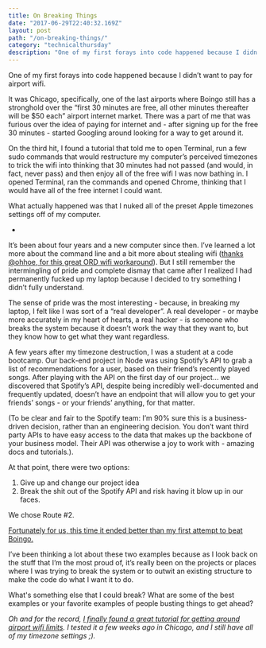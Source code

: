 ```yaml
---
title: On Breaking Things
date: "2017-06-29T22:40:32.169Z"
layout: post
path: "/on-breaking-things/"
category: "technicalthursday"
description: "One of my first forays into code happened because I didn’t want to pay for airport wifi. It was Chicago, specifically, one of the last airports where Boingo still has a stronghold over the “first 30 minutes are free, all other minutes thereafter will be $50 each” airport internet market. There was a part of me that was furious over the idea of..."
---
```


One of my first forays into code happened because I didn’t want to pay for airport wifi.

It was Chicago, specifically, one of the last airports where Boingo still has a stronghold over the “first 30 minutes are free, all other minutes thereafter will be $50 each” airport internet market. There was a part of me that was furious over the idea of paying for internet and - after signing up for the free 30 minutes - started Googling around looking for a way to get around it.

On the third hit, I found a tutorial that told me to open Terminal, run a few sudo commands that would restructure my computer’s perceived timezones to trick the wifi into thinking that 30 minutes had not passed (and would, in fact, never pass) and then enjoy all of the free wifi I was now bathing in. I opened Terminal, ran the commands and opened Chrome, thinking that I would have all of the free internet I could want.

What actually happened was that I nuked all of the preset Apple timezones settings off of my computer.

-

It’s been about four years and a new computer since then. I’ve learned a lot more about the command line and a bit more about stealing wifi ([thanks @ohhoe, for this great ORD wifi workaround](http://rachelisaweso.me/ok/how-to-get-around-airport-wi-fi-limits/)). But I still remember the intermingling of pride and complete dismay that came after I realized I had permanently fucked up my laptop because I decided to try something I didn’t fully understand.

The sense of pride was the most interesting - because, in breaking my laptop, I felt like I was sort of a “real developer”. A real developer - or maybe more accurately in my heart of hearts, a real hacker - is someone who breaks the system because it doesn’t work the way that they want to, but they know how to get what they want regardless.

A few years after my timezone destruction, I was a student at a code bootcamp. Our back-end project in Node was using Spotify’s API to grab a list of recommendations for a user, based on their friend’s recently played songs. After playing with the API on the first day of our project… we discovered that Spotify’s API, despite being incredibly well-documented and frequently updated, doesn’t have an endpoint that will allow you to get your friends’ songs - or your friends’ anything, for that matter.

(To be clear and fair to the Spotify team: I’m 90% sure this is a business-driven decision, rather than an engineering decision. You don’t want third party APIs to have easy access to the data that makes up the backbone of your business model. Their API was otherwise a joy to work with - amazing docs and tutorials.).

At that point, there were two options:

1. Give up and change our project idea
2. Break the shit out of the Spotify API and risk having it blow up in our faces.

We chose Route #2. 

[Fortunately for us, this time it ended better than my first attempt to beat Boingo.](https://donutjs.club/)

I’ve been thinking a lot about these two examples because as I look back on the stuff that I’m the most proud of, it’s really been on the projects or places where I was trying to break the system or to outwit an existing structure to make the code do what I want it to do. 

What's something else that I could break? What are some of the best examples or your favorite examples of people busting things to get ahead?

*Oh and for the record, [I finally found a great tutorial for getting around airport wifi limits](http://rachelisaweso.me/ok/how-to-get-around-airport-wi-fi-limits/). I tested it a few weeks ago in Chicago, and I still have all of my timezone settings ;).*
